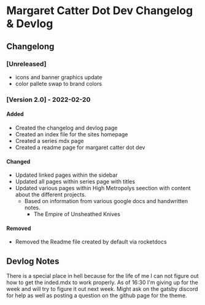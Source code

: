 # Margaret Catter Dot Dev Changelog & Devlog

## Changelong

### [Unreleased]

- icons and banner graphics update
- color pallete swap to brand colors

### [Version 2.0] - 2022-02-20

#### Added

- Created the changelog and devlog page
- Created an index file for the sites homepage
- Created a series mdx page
- Created a readme page for margaret catter dot dev

#### Changed

- Updated linked pages within the sidebar
- Updated all pages within series page with titles
- Updated various pages within High Metropolys seection with content about the different projects.
  - Based on information from various google docs and handwritten notes.
    - The Empire of Unsheathed Knives
  
#### Removed

- Removed the Readme file created by default via rocketdocs

## Devlog Notes

There is a special place in hell because for the life of me I can not figure out how to get the inded.mdx to work properly. As of 16:30 I'm giving up for the week and will try to figure it out next week. Might ask on the gatsby discord for help as well as posting a question on the github page for the theme. 